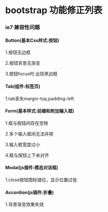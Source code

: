bootstrap 功能修正列表
====================

### ie7 兼容性问题
#### Button(基本Css样式:按钮)

1.按钮无边框

2.按钮背景无渐变

3.按钮focus时 出现黑边框

#### Tab(组件:标签页)

1.tab丢失margin-top,padding-left

#### Form(基本样式:前缀和附加输入框)

1.框与按钮间存在空隙

2.多个输入框间无法并排

3.输入框宽度过小

4.框与按钮上下未对齐

#### Modal(js插件:模态对话框)

1.close按钮图标错位，显示位置过低

#### Accordion(js插件:折叠)

1.背景渐变效果失效
